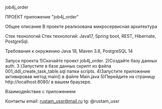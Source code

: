 job4j_order

ПРОЕКТ приложение "job4j_order"

Общее описание В проекте реализована микросервисная архитектура

Стек технологий Стек технологий: Java17, Spring boot, REST, Hibernate, PostgreSql.

Требования к окружению Java 18, Maven 3.8, PostgreSQL 14

Запуск проекта 1)Скачайте проект job4j_order. 2)Создайте базу данных auth. 3
)Запустите в базе данных скрипт из файла 001_ddl_create_task_table.sql папки scripts. 4)Запустите приложение активировав
метод main() в файле Main.java 5)Перейдите на страницу http://localhost:8080/ в вашем браузере.

Взаимодействие с приложением

Контакты email: rustam_ussr@mail.ru tg: @rustam_ussr